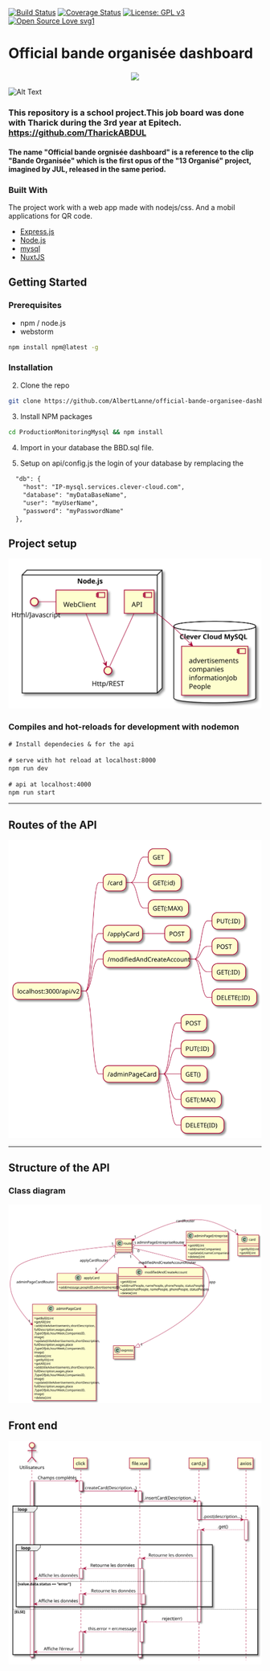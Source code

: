 [![Build Status](http://img.shields.io/travis/badges/badgerbadgerbadger.svg?style=flat-square)](https://travis-ci.org/badges/badgerbadgerbadger)
[![Coverage Status](http://img.shields.io/coveralls/badges/badgerbadgerbadger.svg?style=flat-square)](https://coveralls.io/r/badges/badgerbadgerbadger)
[![License: GPL v3](https://img.shields.io/badge/License-GPLv3-blue.svg)](https://www.gnu.org/licenses/gpl-3.0)
[![Open Source Love svg1](https://badges.frapsoft.com/os/v1/open-source.svg?v=103)](https://github.com/ellerbrock/open-source-badges/)


# Official bande organisée dashboard
<p align="center"><a target="_blank" rel="noopener noreferrer" href="https://camo.githubusercontent.com/06b2f979b4fbab8f1822cab69783700f0afa1f90/68747470733a2f2f6e7578746a732e6f72672f6d6574615f3430302e706e67"><img align="center" src="https://camo.githubusercontent.com/06b2f979b4fbab8f1822cab69783700f0afa1f90/68747470733a2f2f6e7578746a732e6f72672f6d6574615f3430302e706e67" data-canonical-src="https://nuxtjs.org/meta_400.png" style="max-width:100%;"></a></p>


![Alt Text](https://i.imgur.com/JAW0ZuF.gif)

### This repository is a school project.This job board was done with Tharick during the 3rd year at Epitech. https://github.com/TharickABDUL

#### The name "Official bande orgnisée dashboard" is a reference to the clip "Bande Organisée" which is the first opus of the "13 Organisé" project, imagined by JUL, released in the same period. 

### Built With

The project work with a web app made with nodejs/css. And a mobil applications for QR code. 

* [Express.js](https://www.mysql.com/)
* [Node.js](https://www.mysql.com/)
* [mysql](https://www.mysql.com/)
* [NuxtJS](https://nuxtjs.org/)




## Getting Started
### Prerequisites
* npm / node.js
* webstorm

```sh
npm install npm@latest -g
```

### Installation

2. Clone the repo
```sh
git clone https://github.com/AlbertLanne/official-bande-organisee-dashboard.git
```
3. Install NPM packages
```sh
cd ProductionMonitoringMysql && npm install
```
4. Import in your database the BBD.sql file.

5. Setup on api/config.js the login of your database by remplacing the 

```JS
  "db": {
    "host": "IP-mysql.services.clever-cloud.com",
    "database": "myDataBaseName",
    "user": "myUserName",
    "password": "myPasswordName"
  },
```



## Project setup

![Alt text](markdown/structur_bdd_local.svg "routes api")

### Compiles and hot-reloads for development with nodemon

```
# Install dependecies & for the api

# serve with hot reload at localhost:8000
npm run dev

# api at localhost:4000
npm run start

```


---

## Routes of the API

![Alt text](markdown/route.svg "classe api")

---
## Structure of the API
### Class diagram

![Alt text](markdown/apiPOO.svg "routes api")


## Front end

![Alt text](markdown/front.svg "front")


